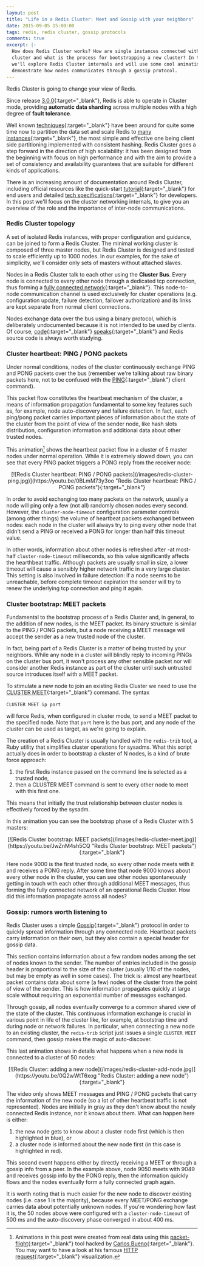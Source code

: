 ```yaml
---
layout: post
title: "Life in a Redis Cluster: Meet and Gossip with your neighbors"
date: 2015-09-05 15:00:00
tags: redis, redis cluster, gossip protocols
comments: true
excerpt: |-
  How does Redis Cluster works? How are single instances connected within a
  cluster and what is the process for bootstrapping a new cluster? In this post
  we'll explore Redis Cluster internals and will use some cool animations to
  demonstrate how nodes communicates through a gossip protocol.
---
```


Redis Cluster is going to change your view of Redis.

Since release
[3.0.0](https://groups.google.com/d/msg/redis-db/dO0bFyD_THQ/Uoo2GjIx6qgJ){:target="_blank"},
Redis is able to operate in Cluster mode, providing **automatic data sharding**
across multiple nodes with a high degree of **fault tolerance**.

Well known [techniques](http://redis.io/topics/partitioning){:target="_blank"}
have been around for quite some time now to partition the data set and scale
Redis to [many
instances](http://highscalability.com/blog/2014/8/27/the-12m-opssec-redis-cloud-cluster-single-server-unbenchmark.html){:target="_blank"},
the most simple and effective one being client side partitioning implemented
with consistent hashing. Redis Cluster goes a step forward in the direction of
high scalability: it has been designed from the beginning with focus on high
performance and with the aim to provide a set of consistency and availability
guarantees that are suitable for different kinds of applications.

There is an increasing amount of documentation around Redis Cluster, including
official resources like the quick-start
[tutorial](http://redis.io/topics/cluster-tutorial){:target="_blank"} for end
users and detailed [tech
specifications](http://redis.io/topics/cluster-spec){:target="_blank"} for
developers. In this post we'll focus on the cluster networking internals, to
give you an overview of the role and the importance of inter-node
communications.

### Redis Cluster topology

A set of isolated Redis instances, with proper configuration and guidance, can
be joined to form a Redis Cluster. The minimal working cluster is composed of
three master nodes, but Redis Cluster is designed and tested to scale
efficiently up to 1000 nodes. In our examples, for the sake of simplicity, we'll
consider only sets of masters without attached slaves.

Nodes in a Redis Cluster talk to each other using the **Cluster Bus**. Every
node is connected to every other node through a dedicated tcp connection, thus
forming a [fully connected
network](https://en.wikipedia.org/wiki/Network_topology#Mesh){:target="_blank"}.
This node-to-node communication channel is used exclusively for cluster
operations (e.g. configuration update, failure detection, failover
authorization) and its links are kept separate from normal client connections.

Nodes exchange data over the bus using a binary protocol, which is deliberately
undocumented because it is not intended to be used by clients. Of course,
[code](https://github.com/antirez/redis/blob/unstable/src/cluster.h){:target="_blank"}
[speaks](https://github.com/antirez/redis/blob/unstable/src/cluster.c){:target="_blank"}
and Redis source code is always worth studying.

### Cluster heartbeat: PING / PONG packets

Under normal conditions, nodes of the cluster continuously exchange PING and
PONG packets over the bus (remember we're talking about raw binary packets here,
not to be confused with the
[PING](http://redis.io/commands/ping){:target="_blank"} client command).

This packet flow constitutes the heartbeat mechanism of the cluster, a means of
information propagation fundamental to some key features such as, for example,
node auto-discovery and failure detection. In fact, each ping/pong packet
carries important pieces of information about the state of the cluster from the
point of view of the sender node, like hash slots distribution, configuration
information and additional data about other trusted nodes.

This animation[^animation] shows the heartbeat packet flow in a cluster of 5
master nodes under normal operation. While it is extremely slowed down, you can
see that every PING packet triggers a PONG reply from the receiver node:

<div style="text-align: center;" markdown="1">
[![Redis Cluster heartbeat: PING / PONG packets](/images/redis-cluster-ping.jpg)](https://youtu.be/0BLmM73y3oo "Redis Cluster heartbeat: PING / PONG packets"){:target="_blank"}
</div>

In order to avoid exchanging too many packets on the network, usually a node
will ping only a few (not all) randomly chosen nodes every second. However, the
`cluster-node-timeout` configuration parameter controls (among other things) the
volume of heartbeat packets exchanged between nodes: each node in the cluster
will always try to ping every other node that didn't send a PING or received a
PONG for longer than half this timeout value.

In other words, information about other nodes is refreshed after -at most- half
`cluster-node-timeout` milliseconds, so this value significantly affects the
hearthbeat traffic. Although packets are usually small in size, a lower timeout
will cause a sensibly higher network traffic in a very large cluster. This
setting is also involved in failure detection: if a node seems to be
unreachable, before complete timeout expiration the sender will try to renew the
underlying tcp connection and ping it again.

### Cluster bootstrap: MEET packets

Fundamental to the bootstrap process of a Redis Cluster and, in general, to the
addition of new nodes, is the MEET packet. Its binary structure is similar to
the PING / PONG packets, but a node receiving a MEET message will accept the
sender as a new trusted node of the cluster.

In fact, being part of a Redis Cluster is a matter of being trusted by your
neighbors. While any node in a cluster will blindly reply to incoming PINGs on
the cluster bus port, it won't process any other sensible packet nor will
consider another Redis instance as part of the cluster until such untrusted
source introduces itself with a MEET packet.

To stimulate a new node to join an existing Redis Cluster we need to use the
[CLUSTER MEET](http://redis.io/commands/cluster-meet){:target="_blank"} command.
The syntax

`CLUSTER MEET ip port`

will force Redis, when configured in cluster mode, to send a MEET packet to the
specified node. Note that `port` here is the bus port, and any node of the
cluster can be used as target, as we're going to explain.

The creation of a Redis Cluster is usually handled with the `redis-trib` tool, a
Ruby utility that simplifies cluster operations for sysadms. What this script
actually does in order to bootstrap a cluster of N nodes, is a kind of brute
force approach:

1. the first Redis instance passed on the command line is selected as a trusted
   node,
2. then a CLUSTER MEET command is sent to every other node to meet with this
   first one.

This means that initially the trust relationship between cluster nodes is
effectively forced by the sysadm.

In this animation you can see the bootstrap phase of a Redis Cluster with 5
masters:

<div style="text-align: center;" markdown="1">
[![Redis Cluster bootstrap: MEET packets](/images/redis-cluster-meet.jpg)](https://youtu.be/JwZnM4sh5CQ "Redis Cluster bootstrap: MEET packets"){:target="_blank"}
</div>

Here node 9000 is the first trusted node, so every other node meets with it and
receives a PONG reply. After some time that node 9000 knows about every other
node in the cluster, you can see other nodes spontaneously getting in touch with
each other through additional MEET messages, thus forming the fully connected
network of an operational Redis Cluster. How did this information propagate
across all nodes?

### Gossip: rumors worth listening to

Redis Cluster uses a simple
[Gossip](https://en.wikipedia.org/wiki/Gossip_protocol){:target="_blank"}
protocol in order to quickly spread information through any connected node.
Heartbeat packets carry information on their own, but they also contain a
special header for gossip data.

This section contains information about a few random nodes among the set of
nodes known to the sender. The number of entries included in the gossip header
is proportional to the size of the cluster (usually 1/10 of the nodes, but may
be empty as well in some cases). The trick is: almost any heartbeat packet
contains data about some (a few) nodes of the cluster from the point of view of
the sender. This is how information propagates quickly at large scale without
requiring an exponential number of messages exchanged.

Through gossip, all nodes eventually converge to a common shared view of the
state of the cluster. This continuous information exchange is crucial in various
point in life of the cluster like, for example, at bootstrap time and during
node or network failures. In particular, when connecting a new node to an
existing cluster, the `redis-trib` script just issues a single `CLUSTER MEET`
command, then gossip makes the magic of auto-discover.

This last animation shows in details what happens when a new node is connected
to a cluster of 50 nodes:

<div style="text-align: center;" markdown="1">
[![Redis Cluster: adding a new node](/images/redis-cluster-add-node.jpg)](https://youtu.be/0Q2wWtT6xog "Redis Cluster: adding a new node"){:target="_blank"}
</div>

The video only shows MEET messages and PING / PONG packets that carry the
information of the new node (so a lot of other heartbeat traffic is not
represented). Nodes are initially in gray as they don't know about the newly
connected Redis instance, nor it knows about them. What can happen here is
either:

1. the new node gets to know about a cluster node first (which is then
   highlighted in blue), or
2. a cluster node is informed about the new node first (in this case is
   highlighted in red).

This second event happens either by directly receiving a MEET or through a
gossip info from a peer. In the example above, node 9050 meets with 9049 and
receives gossip info by the PONG reply, then the information quickly flows and
the nodes eventually form a fully connected graph again.

It is worth noting that is much easier for the new node to discover existing
nodes (i.e. case 1 is the majority), because every MEET/PONG exchange carries
data about potentially unknown nodes. If you're wondering how fast it is, the 50
nodes above were configured with a `cluster-node-timeout` of 500 ms and the
auto-discovery phase converged in about 400 ms.

[^animation]: Animations in this post were created from real data using this [packet-flight](https://github.com/aristus/packet-flight){:target="_blank"} tool hacked by [Carlos Bueno](https://vimeo.com/carlosb){:target="_blank"}. You may want to have a look at his famous [HTTP request](https://vimeo.com/14439742){:target="_blank"} visualization.
